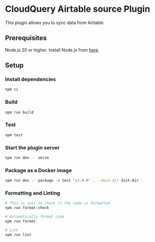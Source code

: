 # CloudQuery Airtable source Plugin

This plugin allows you to sync data from Airtable.

## Prerequisites

Node.js 20 or higher. Install Node.js from [here](https://nodejs.org/en/download/).

## Setup

### Install dependencies

```bash
npm ci
```

### Build

```bash
npm run build
```

### Test

```bash
npm test
```

### Start the plugin server

```bash
npm run dev -- serve
```

### Package as a Docker image

```bash
npm run dev -- package -m test "v1.0.0" . --dist-dir dist-dir
```

### Formatting and Linting

```bash
# This is just to check if the code is formatted
npm run format:check

# Automatically format code
npm run format

# Lint
npm run lint
```
